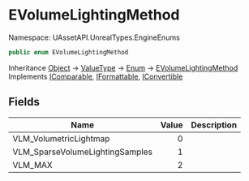 # EVolumeLightingMethod

Namespace: UAssetAPI.UnrealTypes.EngineEnums

```csharp
public enum EVolumeLightingMethod
```

Inheritance [Object](https://docs.microsoft.com/en-us/dotnet/api/system.object) → [ValueType](https://docs.microsoft.com/en-us/dotnet/api/system.valuetype) → [Enum](https://docs.microsoft.com/en-us/dotnet/api/system.enum) → [EVolumeLightingMethod](./uassetapi.unrealtypes.engineenums.evolumelightingmethod.md)<br>
Implements [IComparable](https://docs.microsoft.com/en-us/dotnet/api/system.icomparable), [IFormattable](https://docs.microsoft.com/en-us/dotnet/api/system.iformattable), [IConvertible](https://docs.microsoft.com/en-us/dotnet/api/system.iconvertible)

## Fields

| Name | Value | Description |
| --- | --: | --- |
| VLM_VolumetricLightmap | 0 |  |
| VLM_SparseVolumeLightingSamples | 1 |  |
| VLM_MAX | 2 |  |

